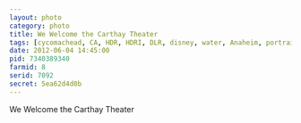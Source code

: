```yaml
---
layout: photo
category: photo
title: We Welcome the Carthay Theater
tags: [cycomachead, CA, HDR, HDRI, DLR, disney, water, Anaheim, portrait, California, DCA, iPhone, Disney California Adventure, Buena Vista Street, Carthay Circle Theater, fountain, Disneyland Resort]
date: 2012-06-04 14:45:00
pid: 7340389340
farmid: 8
serid: 7092
secret: 5ea62d4d0b
---
```


We Welcome the Carthay Theater
